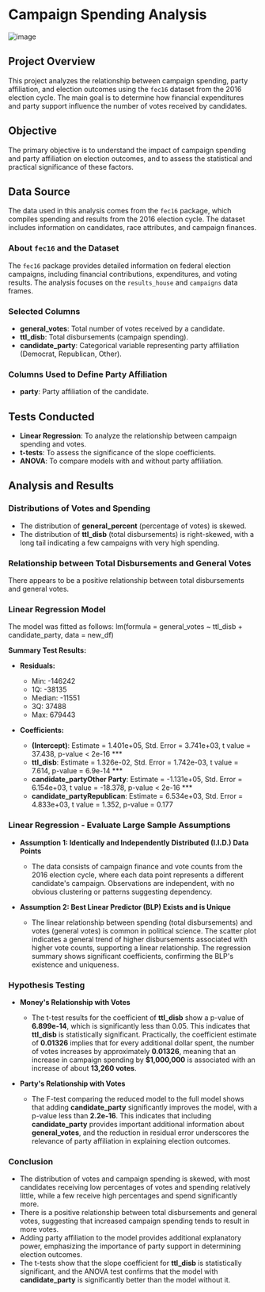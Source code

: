 # Campaign Spending Analysis
![image](https://github.com/v-acha/Statistical-Analysis/assets/166547727/6aa219c3-44cd-44aa-99c8-552358914e70)


## Project Overview
This project analyzes the relationship between campaign spending, party affiliation, and election outcomes using the `fec16` dataset from the 2016 election cycle. The main goal is to determine how financial expenditures and party support influence the number of votes received by candidates.

## Objective
The primary objective is to understand the impact of campaign spending and party affiliation on election outcomes, and to assess the statistical and practical significance of these factors.

## Data Source
The data used in this analysis comes from the `fec16` package, which compiles spending and results from the 2016 election cycle. The dataset includes information on candidates, race attributes, and campaign finances.

### About `fec16` and the Dataset
The `fec16` package provides detailed information on federal election campaigns, including financial contributions, expenditures, and voting results. The analysis focuses on the `results_house` and `campaigns` data frames.

### Selected Columns
- **general_votes**: Total number of votes received by a candidate.
- **ttl_disb**: Total disbursements (campaign spending).
- **candidate_party**: Categorical variable representing party affiliation (Democrat, Republican, Other).

### Columns Used to Define Party Affiliation
- **party**: Party affiliation of the candidate.

## Tests Conducted
- **Linear Regression**: To analyze the relationship between campaign spending and votes.
- **t-tests**: To assess the significance of the slope coefficients.
- **ANOVA**: To compare models with and without party affiliation.

## Analysis and Results

### Distributions of Votes and Spending
- The distribution of **general_percent** (percentage of votes) is skewed.
- The distribution of **ttl_disb** (total disbursements) is right-skewed, with a long tail indicating a few campaigns with very high spending.

### Relationship between Total Disbursements and General Votes
There appears to be a positive relationship between total disbursements and general votes.

### Linear Regression Model
The model was fitted as follows: lm(formula = general_votes ~ ttl_disb + candidate_party, data = new_df)

**Summary Test Results:**

- **Residuals:**
  - Min: -146242
  - 1Q: -38135
  - Median: -11551
  - 3Q: 37488
  - Max: 679443

- **Coefficients:**
  - **(Intercept)**: Estimate = 1.401e+05, Std. Error = 3.741e+03, t value = 37.438, p-value < 2e-16 ***
  - **ttl_disb**: Estimate = 1.326e-02, Std. Error = 1.742e-03, t value = 7.614, p-value = 6.9e-14 ***
  - **candidate_partyOther Party**: Estimate = -1.131e+05, Std. Error = 6.154e+03, t value = -18.378, p-value < 2e-16 ***
  - **candidate_partyRepublican**: Estimate = 6.534e+03, Std. Error = 4.833e+03, t value = 1.352, p-value = 0.177

### Linear Regression - Evaluate Large Sample Assumptions

- **Assumption 1: Identically and Independently Distributed (I.I.D.) Data Points**
  - The data consists of campaign finance and vote counts from the 2016 election cycle, where each data point represents a different candidate's campaign. Observations are independent, with no obvious clustering or patterns suggesting dependency.

- **Assumption 2: Best Linear Predictor (BLP) Exists and is Unique**
  - The linear relationship between spending (total disbursements) and votes (general votes) is common in political science. The scatter plot indicates a general trend of higher disbursements associated with higher vote counts, supporting a linear relationship. The regression summary shows significant coefficients, confirming the BLP's existence and uniqueness.

### Hypothesis Testing

- **Money's Relationship with Votes**
  - The t-test results for the coefficient of **ttl_disb** show a p-value of **6.899e-14**, which is significantly less than 0.05. This indicates that **ttl_disb** is statistically significant. Practically, the coefficient estimate of **0.01326** implies that for every additional dollar spent, the number of votes increases by approximately **0.01326**, meaning that an increase in campaign spending by **$1,000,000** is associated with an increase of about **13,260 votes**.

- **Party's Relationship with Votes**
  - The F-test comparing the reduced model to the full model shows that adding **candidate_party** significantly improves the model, with a p-value less than **2.2e-16**. This indicates that including **candidate_party** provides important additional information about **general_votes**, and the reduction in residual error underscores the relevance of party affiliation in explaining election outcomes.

### Conclusion
- The distribution of votes and campaign spending is skewed, with most candidates receiving low percentages of votes and spending relatively little, while a few receive high percentages and spend significantly more.
- There is a positive relationship between total disbursements and general votes, suggesting that increased campaign spending tends to result in more votes.
- Adding party affiliation to the model provides additional explanatory power, emphasizing the importance of party support in determining election outcomes.
- The t-tests show that the slope coefficient for **ttl_disb** is statistically significant, and the ANOVA test confirms that the model with **candidate_party** is significantly better than the model without it.

